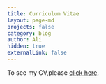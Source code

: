 ```yaml
---
title: Curriculum Vitae
layout: page-md
projects: false
category: blog
author: Ali
hidden: true
externalLink: false
---
```


To see my CV,please [click here](../../assets/files/cv.pdf).

